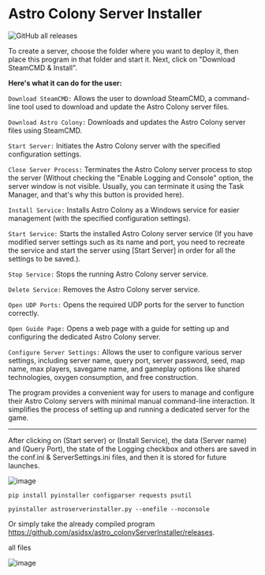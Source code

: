 # Astro Colony Server Installer
![GitHub all releases](https://img.shields.io/github/downloads/asidsx/astro_colonyServerInstaller/total)

To create a server, choose the folder where you want to deploy it, then place this program in that folder and start it. Next, click on "Download SteamCMD & Install".

**Here's what it can do for the user:**

`Download SteamCMD:` Allows the user to download SteamCMD, a command-line tool used to download and update the Astro Colony server files.

`Download Astro Colony:` Downloads and updates the Astro Colony server files using SteamCMD.

`Start Server:` Initiates the Astro Colony server with the specified configuration settings.

`Close Server Process:` Terminates the Astro Colony server process to stop the server (Without checking the "Enable Logging and Console" option, the server window is not visible. Usually, you can terminate it using the Task Manager, and that's why this button is provided here).

`Install Service:` Installs Astro Colony as a Windows service for easier management (with the specified configuration settings).

`Start Service:` Starts the installed Astro Colony server service (If you have modified server settings such as its name and port, you need to recreate the service and start the server using [Start Server] in order for all the settings to be saved.).

`Stop Service:` Stops the running Astro Colony server service.

`Delete Service:` Removes the Astro Colony server service.

`Open UDP Ports:` Opens the required UDP ports for the server to function correctly.

`Open Guide Page:` Opens a web page with a guide for setting up and configuring the dedicated Astro Colony server.

`Configure Server Settings:` Allows the user to configure various server settings, including server name, query port, server password, seed, map name, max players, savegame name, and gameplay options like shared technologies, oxygen consumption, and free construction.

The program provides a convenient way for users to manage and configure their Astro Colony servers with minimal manual command-line interaction. It simplifies the process of setting up and running a dedicated server for the game.




---
After clicking on (Start server) or (Install Service), the data (Server name) and (Query Port), the state of the Logging checkbox and others are saved in the conf.ini & ServerSettings.ini files, and then it is stored for future launches.


![image](https://github.com/asidsx/astro_colonyServerInstaller/assets/106923482/0a3dffbc-f025-4076-af0a-99e3ae98d390)








```
pip install pyinstaller configparser requests psutil
```
```
pyinstaller astroserverinstaller.py --onefile --noconsole
```

Or simply take the already compiled program https://github.com/asidsx/astro_colonyServerInstaller/releases.

all files

![image](https://github.com/asidsx/astro_colonyServerInstaller/assets/106923482/f261d868-b55b-4311-96aa-11575cb2dc3b)
